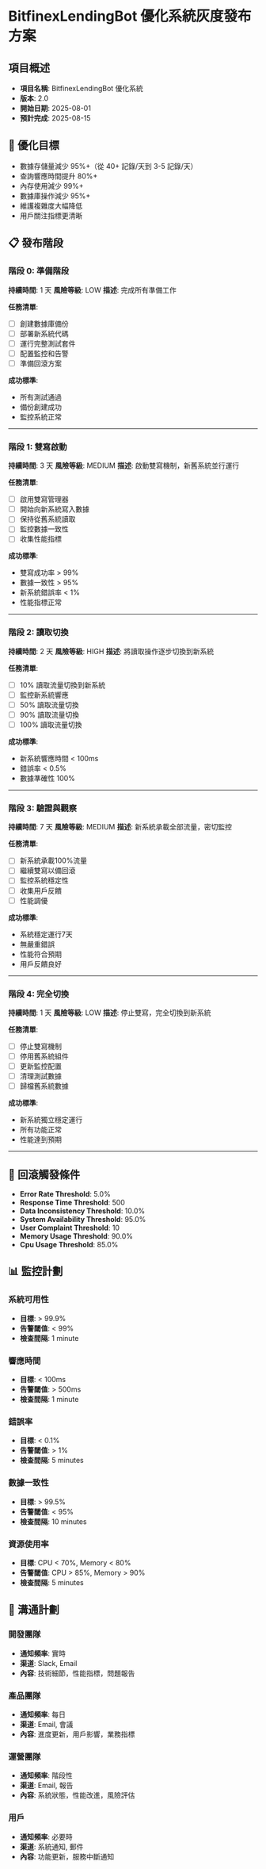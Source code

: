 # BitfinexLendingBot 優化系統灰度發布方案

## 項目概述
- **項目名稱**: BitfinexLendingBot 優化系統
- **版本**: 2.0
- **開始日期**: 2025-08-01
- **預計完成**: 2025-08-15

## 🎯 優化目標
- 數據存儲量減少 95%+（從 40+ 記錄/天到 3-5 記錄/天）
- 查詢響應時間提升 80%+
- 內存使用減少 99%+
- 數據庫操作減少 95%+
- 維護複雜度大幅降低
- 用戶關注指標更清晰

## 📋 發布階段

### 階段 0: 準備階段
**持續時間**: 1 天
**風險等級**: LOW
**描述**: 完成所有準備工作

**任務清單**:
- [ ] 創建數據庫備份
- [ ] 部署新系統代碼
- [ ] 運行完整測試套件
- [ ] 配置監控和告警
- [ ] 準備回滾方案

**成功標準**:
- 所有測試通過
- 備份創建成功
- 監控系統正常

---

### 階段 1: 雙寫啟動
**持續時間**: 3 天
**風險等級**: MEDIUM
**描述**: 啟動雙寫機制，新舊系統並行運行

**任務清單**:
- [ ] 啟用雙寫管理器
- [ ] 開始向新系統寫入數據
- [ ] 保持從舊系統讀取
- [ ] 監控數據一致性
- [ ] 收集性能指標

**成功標準**:
- 雙寫成功率 > 99%
- 數據一致性 > 95%
- 新系統錯誤率 < 1%
- 性能指標正常

---

### 階段 2: 讀取切換
**持續時間**: 2 天
**風險等級**: HIGH
**描述**: 將讀取操作逐步切換到新系統

**任務清單**:
- [ ] 10% 讀取流量切換到新系統
- [ ] 監控新系統響應
- [ ] 50% 讀取流量切換
- [ ] 90% 讀取流量切換
- [ ] 100% 讀取流量切換

**成功標準**:
- 新系統響應時間 < 100ms
- 錯誤率 < 0.5%
- 數據準確性 100%

---

### 階段 3: 驗證與觀察
**持續時間**: 7 天
**風險等級**: MEDIUM
**描述**: 新系統承載全部流量，密切監控

**任務清單**:
- [ ] 新系統承載100%流量
- [ ] 繼續雙寫以備回滾
- [ ] 監控系統穩定性
- [ ] 收集用戶反饋
- [ ] 性能調優

**成功標準**:
- 系統穩定運行7天
- 無嚴重錯誤
- 性能符合預期
- 用戶反饋良好

---

### 階段 4: 完全切換
**持續時間**: 1 天
**風險等級**: LOW
**描述**: 停止雙寫，完全切換到新系統

**任務清單**:
- [ ] 停止雙寫機制
- [ ] 停用舊系統組件
- [ ] 更新監控配置
- [ ] 清理測試數據
- [ ] 歸檔舊系統數據

**成功標準**:
- 新系統獨立穩定運行
- 所有功能正常
- 性能達到預期

---

## 🚨 回滾觸發條件
- **Error Rate Threshold**: 5.0%
- **Response Time Threshold**: 500
- **Data Inconsistency Threshold**: 10.0%
- **System Availability Threshold**: 95.0%
- **User Complaint Threshold**: 10
- **Memory Usage Threshold**: 90.0%
- **Cpu Usage Threshold**: 85.0%

## 📊 監控計劃

### 系統可用性
- **目標**: > 99.9%
- **告警閾值**: < 99%
- **檢查間隔**: 1 minute

### 響應時間
- **目標**: < 100ms
- **告警閾值**: > 500ms
- **檢查間隔**: 1 minute

### 錯誤率
- **目標**: < 0.1%
- **告警閾值**: > 1%
- **檢查間隔**: 5 minutes

### 數據一致性
- **目標**: > 99.5%
- **告警閾值**: < 95%
- **檢查間隔**: 10 minutes

### 資源使用率
- **目標**: CPU < 70%, Memory < 80%
- **告警閾值**: CPU > 85%, Memory > 90%
- **檢查間隔**: 5 minutes

## 📢 溝通計劃

### 開發團隊
- **通知頻率**: 實時
- **渠道**: Slack, Email
- **內容**: 技術細節，性能指標，問題報告

### 產品團隊
- **通知頻率**: 每日
- **渠道**: Email, 會議
- **內容**: 進度更新，用戶影響，業務指標

### 運營團隊
- **通知頻率**: 階段性
- **渠道**: Email, 報告
- **內容**: 系統狀態，性能改進，風險評估

### 用戶
- **通知頻率**: 必要時
- **渠道**: 系統通知, 郵件
- **內容**: 功能更新，服務中斷通知
